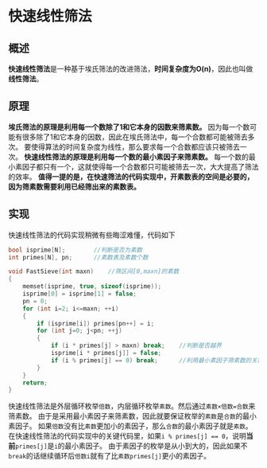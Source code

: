 # 快速线性筛法

## 概述

**快速线性筛法**是一种基于埃氏筛法的改进筛法，**时间复杂度为O(n)**，因此也叫做**线性筛法**。

## 原理

**埃氏筛法的原理是利用每一个数除了1和它本身的因数来筛素数。**
因为每一个数可能有很多除了1和它本身的因数，因此在埃氏筛法中，每一个合数都可能被筛去多次。
要使得算法的时间复杂度为线性，那么要求每一个合数都应该只被筛去一次。
**快速线性筛法的原理是利用每一个数的最小素因子来筛素数。**
每一个数的最小素因子都只有一个，这就使得每一个合数都只可能被筛去一次，大大提高了筛法的效率。
**值得一提的是，在快速筛法的代码实现中，开素数表的空间是必要的，因为筛素数需要利用已经筛出来的素数表。**

## 实现

快速线性筛法的代码实现稍微有些晦涩难懂，代码如下
```cpp
bool isprime[N];        //判断是否为素数
int primes[N], pn;      //素数表及素数个数

void FastSieve(int maxn)    //筛区间[0,maxn]的素数
{
    memset(isprime, true, sizeof(isprime));
    isprime[0] = isprime[1] = false;
    pn = 0;
    for (int i=2; i<=maxn; ++i)
    {
        if (isprime[i]) primes[pn++] = i;
        for (int j=0; j<pn; ++j)
        {
            if (i * primes[j] > maxn) break;    //判断是否越界
            isprime[i * primes[j]] = false;
            if (i % primes[j] == 0) break;      //利用最小素因子筛素数的关键
        }
    }
    return;
}
```
快速线性筛法是外层循环枚举`倍数`，内层循环枚举`素数`。然后通过`素数×倍数=合数`来筛素数。
由于是采用最小素因子来筛素数，因此就要保证枚举的`素数`是`合数`的最小素因子。
如果`倍数`没有比`素数`更加小的素因子，那么`合数`的最小素因子就是`素数`。
在快速线性筛法的代码实现中的关键代码里，如果`i % primes[j] == 0`，说明**当前**`primes[j]`是`i`的最小素因子。
由于素因子的枚举是从小到大的，因此如果不`break`的话继续循环后`倍数i`就有了比`素数primes[j]`更小的素因子。
